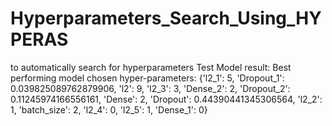 # Hyperparameters_Search_Using_HYPERAS
to automatically search for hyperparameters
Test Model result:
Best performing model chosen hyper-parameters:
{'l2_1': 5, 'Dropout_1': 0.039825089762879906, 'l2': 9, 'l2_3': 3, 'Dense_2': 2, 'Dropout_2': 0.11245974166556161, 'Dense': 2, 'Dropout': 0.44390441345306564, 'l2_2': 1, 'batch_size': 2, 'l2_4': 0, 'l2_5': 1, 'Dense_1': 0}

